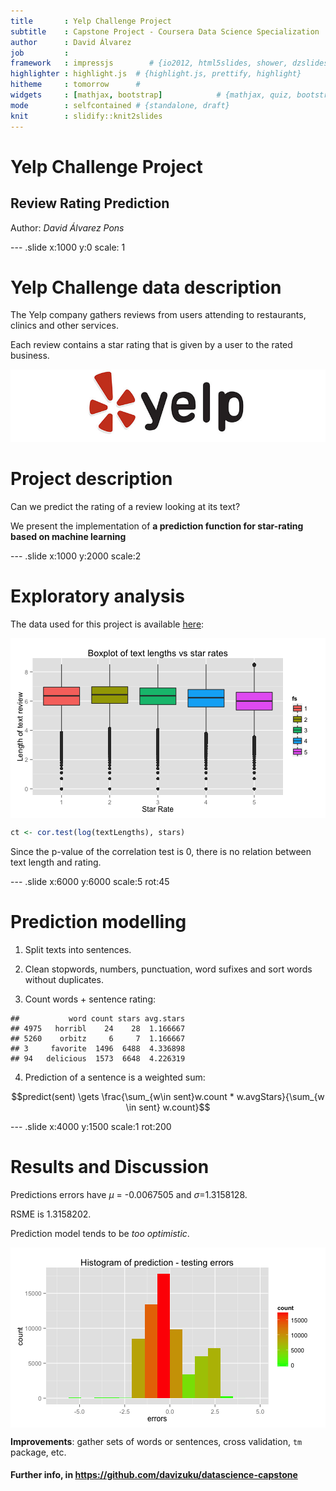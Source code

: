 ```yaml
---
title       : Yelp Challenge Project
subtitle    : Capstone Project - Coursera Data Science Specialization
author      : David Álvarez
job         : 
framework   : impressjs        # {io2012, html5slides, shower, dzslides, ...}
highlighter : highlight.js  # {highlight.js, prettify, highlight}
hitheme     : tomorrow      # 
widgets     : [mathjax, bootstrap]            # {mathjax, quiz, bootstrap}
mode        : selfcontained # {standalone, draft}
knit        : slidify::knit2slides
--- 
```

# Yelp Challenge Project
## Review Rating Prediction
Author: *David Álvarez Pons*



--- .slide x:1000 y:0 scale: 1

# Yelp Challenge data description

The Yelp company gathers reviews from users attending to restaurants, clinics and other services.

Each review contains a star rating that is given by a user to the rated business.

![Yelp Logo](assets/yelp-logo.jpg)

# Project description

Can we predict the rating of a review looking at its text?

We present the implementation of **a prediction function for star-rating based on machine learning**

--- .slide x:1000 y:2000 scale:2
# Exploratory analysis

The data used for this project is available [here](https://d396qusza40orc.cloudfront.net/dsscapstone/dataset/yelp_dataset_challenge_academic_dataset.zip):











<img src="assets/fig/text_length-vs-star_rating-1.png" title="plot of chunk text_length-vs-star_rating" alt="plot of chunk text_length-vs-star_rating" style="display: block; margin: auto;" />


```r
ct <- cor.test(log(textLengths), stars)
```

Since the p-value of the correlation test is 0, there is no relation between text length and rating. 

--- .slide x:6000 y:6000 scale:5 rot:45
# Prediction modelling

1) Split texts into sentences.  

2) Clean stopwords, numbers, punctuation, word sufixes and sort words without duplicates.  
3) Count words + sentence rating:  




```
##           word count stars avg.stars
## 4975   horribl    24    28  1.166667
## 5260    orbitz     6     7  1.166667
## 3     favorite  1496  6488  4.336898
## 94   delicious  1573  6648  4.226319
```

4) Prediction of a sentence is a weighted sum: 

$$predict(sent) \gets \frac{\sum_{w\in sent}w.count * w.avgStars}{\sum_{w \in sent} w.count}$$

--- .slide x:4000 y:1500 scale:1 rot:200
# Results and Discussion











Predictions errors have $\mu$ = -0.0067505 and $\sigma$=1.3158128. 

RSME is 1.3158202. 

Prediction model tends to be *too optimistic*.

<img src="assets/fig/error_histogram-1.png" title="plot of chunk error_histogram" alt="plot of chunk error_histogram" style="display: block; margin: auto;" />

**Improvements**: gather sets of words or sentences, cross validation, `tm` package, etc.

#### Further info, in https://github.com/davizuku/datascience-capstone
